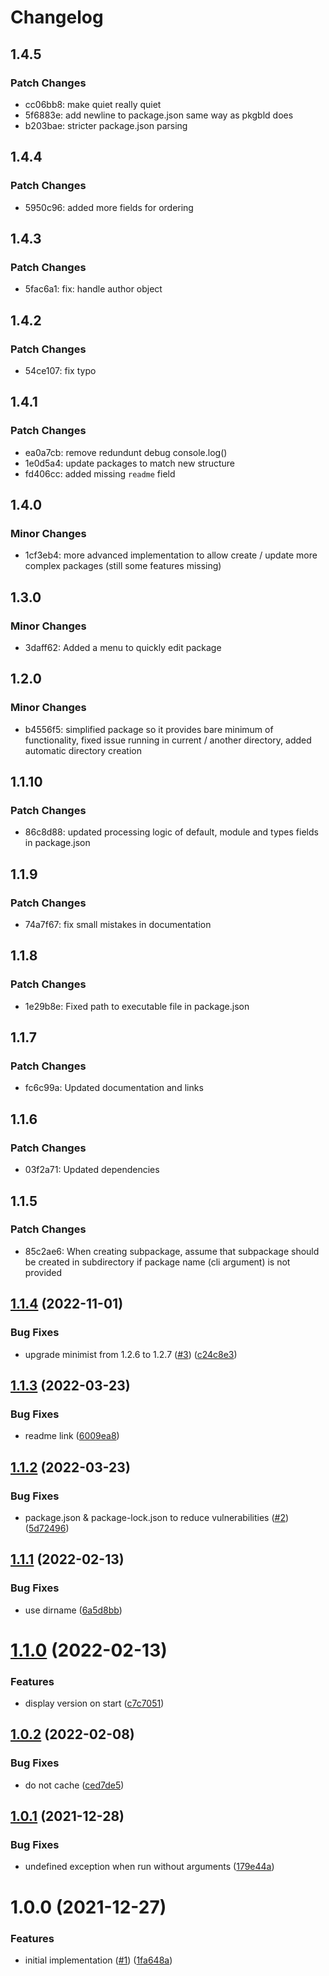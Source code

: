 # Changelog

## 1.4.5

### Patch Changes

- cc06bb8: make quiet really quiet
- 5f6883e: add newline to package.json same way as pkgbld does
- b203bae: stricter package.json parsing

## 1.4.4

### Patch Changes

- 5950c96: added more fields for ordering

## 1.4.3

### Patch Changes

- 5fac6a1: fix: handle author object

## 1.4.2

### Patch Changes

- 54ce107: fix typo

## 1.4.1

### Patch Changes

- ea0a7cb: remove redundunt debug console.log()
- 1e0d5a4: update packages to match new structure
- fd406cc: added missing `readme` field

## 1.4.0

### Minor Changes

- 1cf3eb4: more advanced implementation to allow create / update more complex packages (still some features missing)

## 1.3.0

### Minor Changes

- 3daff62: Added a menu to quickly edit package

## 1.2.0

### Minor Changes

- b4556f5: simplified package so it provides bare minimum of functionality, fixed issue running in current / another directory, added automatic directory creation

## 1.1.10

### Patch Changes

- 86c8d88: updated processing logic of default, module and types fields in package.json

## 1.1.9

### Patch Changes

- 74a7f67: fix small mistakes in documentation

## 1.1.8

### Patch Changes

- 1e29b8e: Fixed path to executable file in package.json

## 1.1.7

### Patch Changes

- fc6c99a: Updated documentation and links

## 1.1.6

### Patch Changes

- 03f2a71: Updated dependencies

## 1.1.5

### Patch Changes

- 85c2ae6: When creating subpackage, assume that subpackage should be created in subdirectory if package name (cli argument) is not provided

## [1.1.4](https://github.com/kshutkin/create-pkgbld/compare/v1.1.3...v1.1.4) (2022-11-01)

### Bug Fixes

- upgrade minimist from 1.2.6 to 1.2.7 ([#3](https://github.com/kshutkin/create-pkgbld/issues/3)) ([c24c8e3](https://github.com/kshutkin/create-pkgbld/commit/c24c8e3a838d409f980acf90142676312b207860))

## [1.1.3](https://github.com/kshutkin/create-pkgbld/compare/v1.1.2...v1.1.3) (2022-03-23)

### Bug Fixes

- readme link ([6009ea8](https://github.com/kshutkin/create-pkgbld/commit/6009ea82fe06af9d939c5dd4747f08a94955b3d4))

## [1.1.2](https://github.com/kshutkin/create-pkgbld/compare/v1.1.1...v1.1.2) (2022-03-23)

### Bug Fixes

- package.json & package-lock.json to reduce vulnerabilities ([#2](https://github.com/kshutkin/create-pkgbld/issues/2)) ([5d72496](https://github.com/kshutkin/create-pkgbld/commit/5d724967f1e1a4b33d24d197b99e15a7a244e301))

## [1.1.1](https://github.com/kshutkin/create-pkgbld/compare/v1.1.0...v1.1.1) (2022-02-13)

### Bug Fixes

- use dirname ([6a5d8bb](https://github.com/kshutkin/create-pkgbld/commit/6a5d8bb23580f1639671e92b922b6df744299dc9))

# [1.1.0](https://github.com/kshutkin/create-pkgbld/compare/v1.0.2...v1.1.0) (2022-02-13)

### Features

- display version on start ([c7c7051](https://github.com/kshutkin/create-pkgbld/commit/c7c7051bf4e4fe5f037891505de2addddf3b69ac))

## [1.0.2](https://github.com/kshutkin/create-pkgbld/compare/v1.0.1...v1.0.2) (2022-02-08)

### Bug Fixes

- do not cache ([ced7de5](https://github.com/kshutkin/create-pkgbld/commit/ced7de5f3e092c4a91afb92368364387725738c9))

## [1.0.1](https://github.com/kshutkin/create-pkgbld/compare/v1.0.0...v1.0.1) (2021-12-28)

### Bug Fixes

- undefined exception when run without arguments ([179e44a](https://github.com/kshutkin/create-pkgbld/commit/179e44a87fdfedb46b49053b2d7e245825188003))

# 1.0.0 (2021-12-27)

### Features

- initial implementation ([#1](https://github.com/kshutkin/create-pkgbld/issues/1)) ([1fa648a](https://github.com/kshutkin/create-pkgbld/commit/1fa648ad2a06ffbb9116efb3501c68cd40de40ce))
